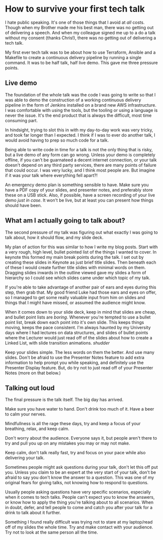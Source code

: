 # How to survive your first tech talk

I hate public speaking. It's one of those things that I avoid at _all_ costs. Though when my Brother made me his best man, there was no getting out of delivering a speech. And when my colleague signed me up to a do a talk without my consent (thanks Chris!), there was no getting out of delivering a tech talk.

My first ever tech talk was to be about how to use Terraform, Ansible and a Makefile to create a continuous delivery pipeline by running a single command. It was to be half talk, half live demo. This gave me three pressure points.

## Live demo

The foundation of the whole talk was the code I was going to write so that I was able to demo the construction of a working continuous delivery pipeline in the form of Jenkins installed on a brand new AWS infrastructure. I was comfortable with using the tools, but the tooling or using a language is never the issue. It's the end product that is always the difficult, most time consuming part.

In hindsight, trying to slot this in with my day-to-day work was very tricky, and took far longer than I expected. I think if I was to ever do another talk, I would avoid having to prep so much code for a talk.

Being able to write code in time for a talk is not the only thing that is risky, but a live demo of any form can go wrong. Unless your demo is completely offline, if you can't be guarnateed a decent internet connection, or your talk doesn't depend on any third party services, there are many points of failure that could occur. I was very lucky, and I think most people are. But imagine if it was your talk where everything fell apart?!

An emergency demo plan is something sensible to have. Make sure you have a PDF copy of your slides, and presenter notes, and preferably store these on a USB stick. Also, if possible, have a screen recording of your live demo _just in case_. It won't be live, but at least you can present how things should have been.

## What am I actually going to talk about?

The second pressure of my talk was figuring out what exactly I was going to talk about, how it should flow, and my slide deck.

My plan of action for this was similar to how I write my blog posts. Start with a very rough, high level, bullet pointed list of the things I wanted to cover. In keynote this formed my main break points during the talk. I set out by creating these slides in Keynote as just brief title slides. Then beneath each of these I would create further title slides with minimal words on them. Dragging slides inwards in the outline viewed gave my slides a form of hierarchy so I could see which slides came under which topic of my talk.

If you're able to take advantage of another pair of ears and eyes during this step, then grab that. My good friend Luke had those ears and eyes on offer, so I managed to get some really valuable input from him on slides and things that I might have missed, or assumed the audience might know. 

When it comes down to your slide deck, keep in mind that slides are cheap, and bullet point lists are _boring_. Whenever you're tempted to use a bullet point list, break down each point into it's own slide. This keeps things moving, keeps the pace consistent. I'm always haunted by my University days where I had lectures on data structures, and slides of bullet points where the Lecturer would just read off of the slides about how to create a Linked List, with slide transition animations. *shudder*

Keep your slides simple. The less words on them the better. And use many slides. Don't be afraid to use the Presenter Notes feature to add extra information to help prompt you while speaking, and definitely use the Presenter Display feature. But, do try not to just read off of your Presenter Notes (more on that below.)

## Talking out loud

The final pressure is the talk itself. The big day has arrived.

Make sure you have water to hand. Don't drink too much of it. Have a beer to calm your nerves.

Mindfullness is all the rage these days, try and keep a focus of your breathing, relax, and keep calm.

Don't worry about the audience. Everyone says it, but people aren't there to try and pull you up on any mistakes you may or may not make. 

Keep calm, don't talk really fast, try and focus on your pace while also delivering your talk.

Sometimes people might ask questions during your talk, don't let this off put you. Unless you claim to be an expert at the very start of your talk, don't be afraid to say you don't know the answer to a question. This was one of my original fears for giving talks, not knowing how to respond to questions.

Usually people asking questions have very specific scenarios, especially when it comes to tech talks. People can't expect you to know the answers, or know how to apply the thing you're talking about to all scenarios. When in doubt, defer, and tell people to come and catch you after your talk for a drink to talk about it further.

Something I found really difficult was trying not to stare at my laptop/read off of my slides the whole time. Try and make contact with your audience. Try not to look at the same person all the time.

